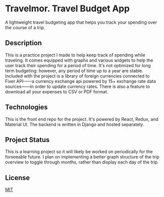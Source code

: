 # Travelmor. Travel Budget App

A lightweight travel budgeting app that helps you track your spending over the course of a trip.

## Description

This is a practice project I made to help keep track of spending while traveling. It comes equipped with graphs and various widgets to help the user track their spending for a period of time. It's not optimized for long term budgeting: however, any period of time up to a year are stable. Included with the project is a library of foreign currencies connected to Fixer API——a currency exchange api powered by 15+ exchange rate data sources——in order to update currency rates. There is also a feature to download all your expenses to CSV or PDF format.

## Technologies

This is the front end repo for the project. It's powered by React, Redux, and Material UI. The backend is written in Django and hosted separately.

## Project Status

This is a learning project so it will likely be worked on periodically for the forseeable future. I plan on implementing a better graph structure of the trip overview to toggle through months, rather than display each day of the trip.

## License

[MIT](https://choosealicense.com/licenses/mit/)
